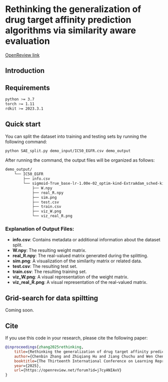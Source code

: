 # Rethinking the generalization of drug target affinity prediction algorithms via similarity aware evaluation

[OpenReview link](https://openreview.net/forum?id=j7cyANIAxV)

## Introduction


## Requirements
```bash
python >= 3.7
torch >= 1.11
rdkit >= 2023.3.1
```

## Quick start
You can split the dataset into training and testing sets by running the following command:

```bash
python SAE_split.py demo_input/IC50_EGFR.csv demo_output
```

After running the command, the output files will be organized as follows:

```bash
demo_output/
    └── IC50_EGFR
        ├── info.csv
        └── sigmoid-True_base-lr-1.00e-02_optim-kind-ExtraAdam_sched-kind-CosineAnnealing_init-kind-custom_lamb-2.03e-03_sigma-0.10_scale-factor-100_bins-[0.00,0.33,0.67,1.00]_seed-233_init-scale-5_max-iters-20000
            ├── W.npy
            ├── real_R.npy
            ├── sim.png
            ├── test.csv
            ├── train.csv
            ├── viz_W.png
            └── viz_real_R.png
```

### Explanation of Output Files:
- **info.csv**: Contains metadata or additional information about the dataset split.
- **W.npy**: The resulting weight matrix.
- **real_R.npy**: The real-valued matrix generated during the splitting.
- **sim.png**: A visualization of the similarity matrix or related data.
- **test.csv**: The resulting test set.
- **train.csv**: The resulting training set.
- **viz_W.png**: A visual representation of the weight matrix.
- **viz_real_R.png**: A visual representation of the real-valued matrix.

## Grid-search for data spiltting
Coming soon.

## Cite
If you use this code in your research, please cite the following paper:

```bibtex
@inproceedings{zhang2025rethinking,
    title={Rethinking the generalization of drug target affinity prediction algorithms via similarity aware evaluation},
    author={Chenbin Zhang and Zhiqiang Hu and Jiang Chuchu and Wen Chen and JIE XU and Shaoting Zhang},
    booktitle={The Thirteenth International Conference on Learning Representations},
    year={2025},
    url={https://openreview.net/forum?id=j7cyANIAxV}
}
```